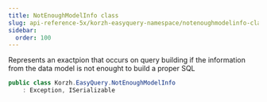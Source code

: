 ```yaml
---
title: NotEnoughModelInfo class
slug: api-reference-5x/korzh-easyquery-namespace/notenoughmodelinfo-class
sidebar:
  order: 100
---
```


Represents an exactpion that occurs on query building if the information from the data model is not enought to build a proper SQL
```csharp
public class Korzh.EasyQuery.NotEnoughModelInfo
    : Exception, ISerializable

```
